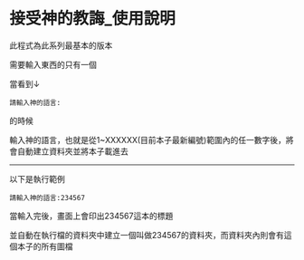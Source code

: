 # 接受神的教誨_使用說明

此程式為此系列最基本的版本

需要輸入東西的只有一個

當看到↓

```
請輸入神的語言:
```

的時候

輸入神的語言，也就是從1~XXXXXX(目前本子最新編號)範圍內的任一數字後，將會自動建立資料夾並將本子載進去

---

以下是執行範例

```
請輸入神的語言:234567
```

當輸入完後，畫面上會印出234567這本的標題

並自動在執行檔的資料夾中建立一個叫做234567的資料夾，而資料夾內則會有這個本子的所有圖檔
